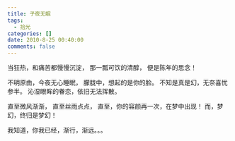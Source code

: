 ```yaml
---
title: 子夜无眠
tags:
  - 拾光
categories: []
date: 2010-8-25 00:40:00
comments: false
---
```


当狂热，和痛苦都慢慢沉淀，­
那一瓢可饮的清醇，­
便是陈年的思念！­
<!-- more -->

不明原由，今夜无心睡眠，­
朦胧中，想起的是你的脸。­
不知是真是幻，无奈喜忧参半。­
沁湿眼眸的眷恋，依旧无法挥散。­

直至微风渐渐，­
直至丝雨点点，­
直至，你的容颜再一次，在梦中出现！­
而，梦幻，终归是梦幻！­

我知道，你我已经，渐行，渐远。。。­